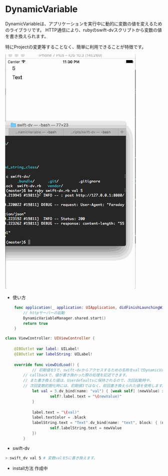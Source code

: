 # DynamicVariable

  DynamicVariableは、アプリケーションを実行中に動的に変数の値を変えるためのライブラリです。
  HTTP通信により、rubyのswift-dvスクリプトから変数の値を書き換えられます。

  特にProjectの変更等することなく、簡単に利用できることが特徴です。

![dynamic_variable.gif](screenshots/dynamic_variable.gif)

* 使い方

```swift
	func application(_ application: UIApplication, didFinishLaunchingWithOptions launchOptions: [UIApplicationLaunchOptionsKey: Any]?) -> Bool {
		// httpサーバーの起動
		DynamicVariableManager.shared.start()
		return true
	}
```

```swift
class ViewController: UIViewController {
    
	@IBOutlet var label: UILabel!
	@IBOutlet var labelString: UILabel!
	
	override func viewDidLoad() {
        	// 初期値を3で、swift-dvからアクセスするための名称をvalでDynamicVariableを作成します。
		// callbackで、値が書き換わった際の処理を記述できます。
		// また書き換えた値は、Userdefaultsに保持されるので、次回起動時や、
		// 次回変数初期化時には、初期値3ではなく、前回書き換えられた値を使用します。
        	let val = 3.dv_bind(name: "val") { [weak self] (newValue) in
            		self?.label.text = "\(newValue)"
        	}

	        label.text = "\(val)"
        	label.textColor = .black
        	labelString.text = "Text".dv_bind(name: "text", block: { (newValue) in
            		self.labelString.text = newValue
        	})
    	} 
```

* swift-dv

```sh
> swift_dv val 5 # 変数valを5に書き換えます。
```

* install方法
作成中
